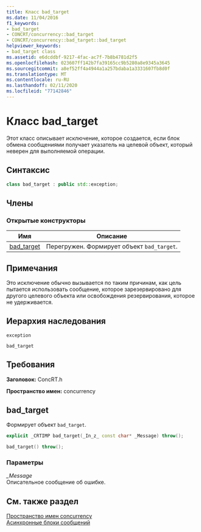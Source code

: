 ```yaml
---
title: Класс bad_target
ms.date: 11/04/2016
f1_keywords:
- bad_target
- CONCRT/concurrency::bad_target
- CONCRT/concurrency::bad_target::bad_target
helpviewer_keywords:
- bad_target class
ms.assetid: e6dcddbf-9217-4fac-ac7f-7b8b4781d2f5
ms.openlocfilehash: 023607ff142b7fa39165cc9b5280a8e9345a3645
ms.sourcegitcommit: a8ef52ff4a4944a1a257bdaba1a3331607fb8d0f
ms.translationtype: MT
ms.contentlocale: ru-RU
ms.lasthandoff: 02/11/2020
ms.locfileid: "77142846"
---
```

# <a name="bad_target-class"></a>Класс bad_target

Этот класс описывает исключение, которое создается, если блок обмена сообщениями получает указатель на целевой объект, который неверен для выполняемой операции.

## <a name="syntax"></a>Синтаксис

```cpp
class bad_target : public std::exception;
```

## <a name="members"></a>Члены

### <a name="public-constructors"></a>Открытые конструкторы

|Имя|Описание|
|----------|-----------------|
|[bad_target](#ctor)|Перегружен. Формирует объект `bad_target`.|

## <a name="remarks"></a>Примечания

Это исключение обычно вызывается по таким причинам, как цель пытается использовать сообщение, которое зарезервировано для другого целевого объекта или освобождения резервирования, которое не удерживается.

## <a name="inheritance-hierarchy"></a>Иерархия наследования

`exception`

`bad_target`

## <a name="requirements"></a>Требования

**Заголовок:** ConcRT.h

**Пространство имен:** concurrency

## <a name="ctor"></a>bad_target

Формирует объект `bad_target`.

```cpp
explicit _CRTIMP bad_target(_In_z_ const char* _Message) throw();

bad_target() throw();
```

### <a name="parameters"></a>Параметры

*_Message*<br/>
Описательное сообщение об ошибке.

## <a name="see-also"></a>См. также раздел

[Пространство имен concurrency](concurrency-namespace.md)<br/>
[Асинхронные блоки сообщений](../../../parallel/concrt/asynchronous-message-blocks.md)
